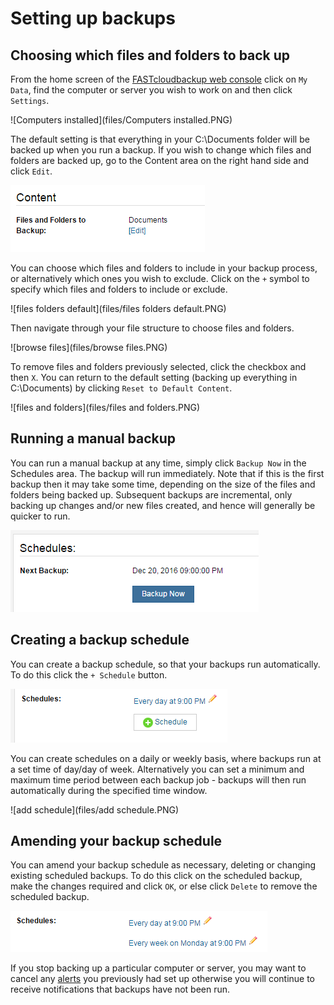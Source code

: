 # Setting up backups

## Choosing which files and folders to back up

From the home screen of the [FASTcloudbackup web console](https://fcb.ukfast.co.uk) click on `My Data`, find the computer or server you wish to work on and then click `Settings`.

![Computers installed](files/Computers installed.PNG)

The default setting is that everything in your C:\Documents folder will be backed up when you run a backup.  If you wish to change which files and folders are backed up, go to the Content area on the right hand side and click `Edit`.

![Content2](files/Content2.PNG)

You can choose which files and folders to include in your backup process, or alternatively which ones you wish to exclude.  Click on the `+` symbol to specify which files and folders to include or exclude. 

![files folders default](files/files folders default.PNG)

Then navigate through your file structure to choose files and folders.

![browse files](files/browse files.PNG)

To remove files and folders previously selected, click the checkbox and then `X`.  You can return to the default setting (backing up everything in C:\Documents) by clicking `Reset to Default Content`.

![files and folders](files/files and folders.PNG)

## Running a manual backup

You can run a manual backup at any time, simply click `Backup Now` in the Schedules area. The backup will run immediately.  Note that if this is the first backup then it may take some time, depending on the size of the files and folders being backed up.  Subsequent backups are incremental, only backing up changes and/or new files created, and hence will generally be quicker to run.

![manual](files/manual.PNG)

## Creating a backup schedule

You can create a backup schedule, so that your backups run automatically.  To do this click the `+ Schedule` button.  

![schedule](files/schedule.PNG)

You can create schedules on a daily or weekly basis, where backups run at a set time of day/day of week.  Alternatively you can set a minimum and maximum time period between each backup job - backups will then run automatically during the specified time window.

![add schedule](files/add schedule.PNG)

## Amending your backup schedule

You can amend your backup schedule as necessary, deleting or changing existing scheduled backups.  To do this click on the scheduled backup, make the changes required and click `OK`, or else click `Delete` to remove the scheduled backup.

![amend](files/amend.PNG)

If you stop backing up a particular computer or server, you may want to cancel any [alerts](link) you previously had set up otherwise you will continue to receive notifications that backups have not been run.
